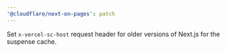 ```yaml
---
'@cloudflare/next-on-pages': patch
---
```


Set `x-vercel-sc-host` request header for older versions of Next.js for the suspense cache.
